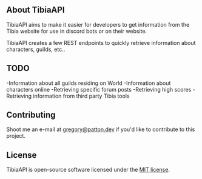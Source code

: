 ## About TibiaAPI

TibiaAPI aims to make it easier for developers to get information from the Tibia website for use in discord bots or on their website.

TibiaAPI creates a few REST endpoints to quickly retrieve information about characters, guilds, etc..

## TODO

-Information about all guilds residing on World
-Information about characters online
-Retrieving specific forum posts
-Retrieving high scores
-Retrieving information from third party Tibia tools

## Contributing

Shoot me an e-mail at [gregory@patton.dev](mailto:gregory@patton.dev) if you'd like to contribute to this project.

## License

TibiaAPI is open-source software licensed under the [MIT license](https://opensource.org/licenses/MIT).
